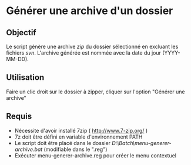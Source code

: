 # Générer une archive d'un dossier

## Objectif

Le script génère une archive _zip_ du dossier sélectionné en excluant les fichiers _svn_.
L'archive générée est nommée avec la date du jour (YYYY-MM-DD).


## Utilisation

Faire un clic droit sur le dossier à zipper, cliquer sur l'option "Générer une archive"

## Requis

* Nécessite d'avoir installé 7zip ( http://www.7-zip.org/ )
* 7z doit être défini en variable d'environnement PATH
* Le script doit être placé dans le dossier _D:\Batch\menu-generer-archive.bat_ (modifiable dans le ".reg")
* Exécuter menu-generer-archive.reg pour créer le menu contextuel

